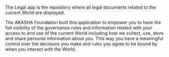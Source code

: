 The Legal app is the repository where all legal documents related to the current World are displayed. 

The AKASHA Foundation built this application to empower you to have the full visibility of the governance rules and information related with your access to and use of the current World including how we collect, use, store and share personal information about you. This way you have a meaningful control over the decisions you make and rules you agree to be bound by when you interact with the World.